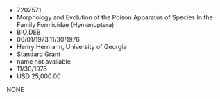 * 7202571
* Morphology and Evolution of the Poison Apparatus of Species In the Family Formicidae (Hymenoptera)
* BIO,DEB
* 06/01/1973,11/30/1976
* Henry Hermann, University of Georgia
* Standard Grant
*   name not available
* 11/30/1976
* USD 25,000.00

NONE
